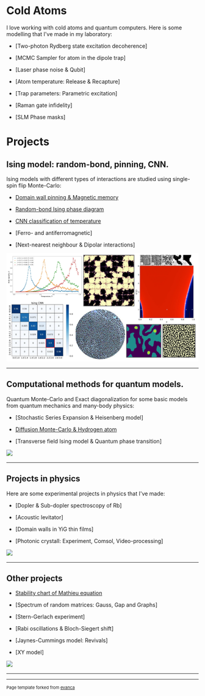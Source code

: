 # Cold Atoms

I love working with cold atoms and quantum computers. Here is some modelling that I've made in my laboratory:

- [Two-photon Rydberg state excitation decoherence]

- [MCMC Sampler for atom in the dipole trap]
  
- [Laser phase noise & Qubit]

- [Atom temperature: Release & Recapture]

- [Trap parameters: Parametric excitation]

- [Raman gate infidelity]

- [SLM Phase masks]


# Projects

## Ising model: random-bond, pinning, CNN.

Ising models with different types of interactions are studied using single-spin flip Monte-Carlo: 

- [Domain wall pinning & Magnetic memory](/Portfolio/projects/PinningMemory/PinningMemory)

- [Random-bond Ising phase diagram](/Portfolio/projects/RandomIsing/RandomIsing)

- [CNN classification of temperature](/Portfolio/projects/CNN_Ising/CNN_Ising)

- [Ferro- and antiferromagnetic]

- [Next-nearest neighbour & Dipolar interactions]


<img src="images/Ising_Logo.jpg?raw=true"/>

---

## Computational methods for quantum models.

Quantum Monte-Carlo and Exact diagonalization for some basic models from quantum mechanics and many-body physics:

- [Stochastic Series Expansion & Heisenberg model]

- [Diffusion Monte-Carlo & Hydrogen atom](/Portfolio/projects/DMC/DMC)

- [Transverse field Ising model & Quantum phase transition]
  

<img src="images/dummy_thumbnail.jpg?raw=true"/>

---

## Projects in physics
Here are some experimental projects in physics that I've made:

- [Dopler & Sub-dopler spectroscopy of Rb]

- [Acoustic levitator]

- [Domain walls in YiG thin films]

- [Photonic crystall: Experiment, Comsol, Video-processing]

<img src="images/dummy_thumbnail.jpg?raw=true"/>

---

## Other projects

- [Stability chart of Mathieu equation](/Portfolio/projects/Mathieu/Mathieu)

- [Spectrum of random matrices: Gauss, Gap and Graphs]

- [Stern-Gerlach experiment]

- [Rabi oscillations & Bloch-Siegert shift]

- [Jaynes-Cummings model: Revivals]

- [XY model]

<img src="images/dummy_thumbnail.jpg?raw=true"/>

---






---
<p style="font-size:11px">Page template forked from <a href="https://github.com/evanca/quick-portfolio">evanca</a></p>
<!-- Remove above link if you don't want to attibute -->
